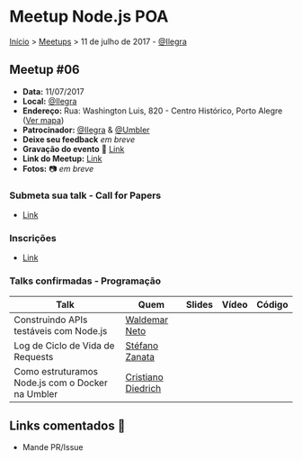 Meetup Node.js POA
======

[Início](../README.md) > [Meetups](../README.md) > 11 de julho de 2017 - [@Ilegra](http://ilegra.com.br)

## Meetup #06

* **Data:** 11/07/2017
* **Local:** [@Ilegra](http://ilegra.com.br)
* **Endereço:** Rua: Washington Luis, 820 - Centro Histórico, Porto Alegre ([Ver mapa](https://maps.google.com/maps?f=q&hl=en&q=Rua%3A+Washington+Luis%2C+820+-+Centro+Hist%C3%B3rico%2C+Porto+Alegre%2C+br))
* **Patrocinador:** [@Ilegra](http://ilegra.com.br) &  [@Umbler](http://umbler.com)
* **Deixe seu feedback** _em breve_
* **Gravação do evento** :vhs: [Link](https://www.youtube.com/watch?v=vkXmVYAp7rA)
* **Link do Meetup:** [Link](https://www.meetup.com/pt-BR/Node-js-Porto-Alegre-Meetup/events/240055229)
* **Fotos:** :camera: _em breve_

### Submeta sua talk - Call for Papers

+ [Link](https://github.com/node-poa/Meetups/issues/15)

### Inscrições

+ [Link](https://www.meetup.com/pt-BR/Node-js-Porto-Alegre-Meetup/events/240055229)

### Talks confirmadas - Programação

| Talk | Quem | Slides | Vídeo | Código |
| -----| ---  | ------ | ----- | ------ |
| Construindo APIs testáveis com Node.js | [Waldemar Neto](https://twitter.com/waldemarnt) | | | |
| Log de Ciclo de Vida de Requests | [Stéfano Zanata](https://twitter.com/madeinstefano) | | | |
| Como estruturamos Node.js com o Docker na Umbler | [Cristiano Diedrich](https://twitter.com/mundodocker) | | | | |

## Links comentados :speech_balloon:
- Mande PR/Issue
